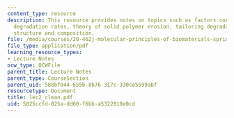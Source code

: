 ```yaml
---
content_type: resource
description: This resource provides notes on topics such as factors controlling polymer
  degradation rates, theory of solid polymer erosion, tailoring degradable polymer
  structure and composition.
file: /media/courses/20-462j-molecular-principles-of-biomaterials-spring-2006/5025ccfd025add60f6bba5322810e0cd_lec2_clean.pdf
file_type: application/pdf
learning_resource_types:
- Lecture Notes
ocw_type: OCWFile
parent_title: Lecture Notes
parent_type: CourseSection
parent_uid: 588bf044-655b-8b76-317c-330ce5599abf
resourcetype: Document
title: lec2_clean.pdf
uid: 5025ccfd-025a-dd60-f6bb-a5322810e0cd
---
```

